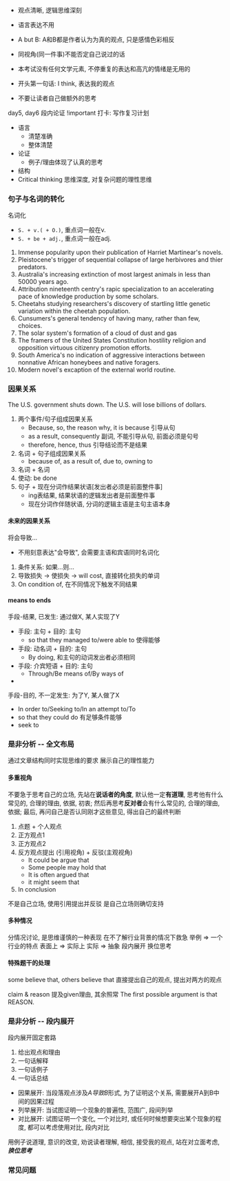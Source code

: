 - 观点清晰, 逻辑思维深刻
- 语言表达不用
- A but B: A和B都是作者认为为真的观点, 只是感情色彩相反
- 同视角(同一件事)不能否定自己说过的话
- 本考试没有任何文学元素, 不停重复的表达和高亢的情绪是无用的

- 开头第一句话: I think, 表达我的观点
- 不要让读者自己做额外的思考

day5, day6 段内论证 !important
打卡: 写作复习计划

- 语言
	- 清楚准确
	- 整体清楚
- 论证
	- 例子/理由体现了认真的思考
- 结构
- Critical thinking 思维深度, 对复杂问题的理性思维

### 句子与名词的转化
名词化
- `S. + v.( + O.)`, 重点词一般在v.
- `S. + be + adj.`, 重点词一般在adj.

1. Immense popularity upon their publication of Harriet Martinear's novels.
2. Pleistocene's trigger of sequential collapse of large herbivores and thier predators.
3. Australia's increasing extinction of most largest animals in less than 50000 years ago.
4. Attribution nineteenth centry's rapic specialization to an accelerating pace of knowledge production by some scholars.
5. Cheetahs studying researchers's discovery of startling little genetic variation within the cheetah population.
6. Cunsumers's general tendency of having many, rather than few, choices.
7. The solar system's formation of a cloud of dust and gas
8. The framers of the United States Constitution hostility religion and opposition virtuous citizenry promotion efforts.
9. South America's no indication of aggressive interactions between nonnative African honeybees and native foragers.
10. Modern novel's excaption of the external world routine.

### 因果关系
The U.S. government shuts down.
The U.S. will lose billions of dollars.

1. 两个事件/句子组成因果关系
	- Because, so, the reason why, it is because 引导从句
	- as a result, consequently 副词, 不能引导从句, 前面必须是句号
	- therefore, hence, thus 引导结论而不是结果
2. 名词 + 句子组成因果关系
	- because of, as a result of, due to, owning to
3. 名词 + 名词
4. 使动: be done
5. 句子 + 现在分词作结果状语\[发出者必须是前面整件事\]
	- ing表结果, 结果状语的逻辑发出者是前面整件事
	- 现在分词作伴随状语, 分词的逻辑主语是主句主语本身

#### 未来的因果关系
将会导致...
- 不用刻意表达"会导致", 会需要主语和宾语同时名词化
1. 条件关系: 如果...则...
2. 导致损失 -> 使损失 -> will cost, 直接转化损失的单词
3. On condition of, 在不同情况下触发不同结果

#### means to ends
手段-结果, 已发生: 通过做X, 某人实现了Y
- 手段: 主句 + 目的: 主句
	- so that they managed to/were able to 使得能够
- 手段: 动名词 + 目的: 主句
	- By doing, 和主句的动词发出者必须相同
- 手段: 介宾短语 + 目的: 主句
	- Through/Be means of/By ways of
- 

手段-目的, 不一定发生: 为了Y, 某人做了X
- In order to/Seeking to/In an attempt to/To
- so that they could do 有足够条件能够
- seek to

### 是非分析 -- 全文布局
通过文章结构同时实现思维的要求
展示自己的理性能力
#### 多重视角
不要急于思考自己的立场, 先站在**说话者的角度**, 默认他一定**有道理**, 思考他有什么常见的, 合理的理由, 依据, 初衷; 然后再思考**反对者**会有什么常见的, 合理的理由, 依据; 最后, 再问自己是否认同刚才这些意见, 得出自己的最终判断

1. 点题 + 个人观点
2. 正方观点1
3. 正方观点2
4. 反方观点提出 (引用视角) + 反驳(主观视角)
	- It could be argue that
	- Some people may hold that
	- It is often argued that
	- it might seem that
5. In conclusion

不是自己立场, 使用引用提出并反驳
是自己立场则确切支持

#### 多种情况
分情况讨论, 是思维谨慎的一种表现
在不了解行业背景的情况下救急
举例 => 一个行业的特点
表面上 => 实际上
实际 => 抽象
段内展开 换位思考

#### 特殊题干的处理
some believe that, others believe that
直接提出自己的观点, 提出对两方的观点

claim & reason
提及given理由, 其余照常
The first possible argument is that REASON.


### 是非分析 -- 段内展开
段内展开固定套路
1. 给出观点和理由
2. 一句话解释
3. 一句话例子
4. 一句话总结

- 因果展开: 当段落观点涉及*A导致B*形式, 为了证明这个关系, 需要展开A到B中间的因果过程
- 列举展开: 当试图证明一个现象的普遍性, 范围广, 段间列举
- 对比展开: 试图证明一个变化, 一个对比时, 或任何时候想要突出某个现象的程度, 都可以考虑使用对比, 段内对比

用例子说道理, 意识的改变, 劝说读者理解, 相信, 接受我的观点, 站在对立面考虑, ***换位思考***


### 常见问题

